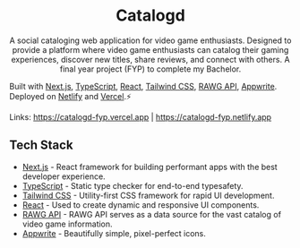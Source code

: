 <h1 align="center">
  Catalogd
</h1>
<p align="center">
A social cataloging web application for video game enthusiasts. Designed to provide a platform where video game enthusiasts can catalog their gaming experiences, discover new titles, share reviews, and connect with others. A final year project (FYP) to complete my Bachelor.

Built with <a href="https://nextjs.org" target="_blank">Next.js</a>, <a href="https://www.typescriptlang.org/" target="_blank">TypeScript</a>, <a href="https://react.dev/" target="_blank">React</a>, <a href="https://tailwindcss.com" target="_blank">Tailwind CSS</a>, <a href="https://rawg.io/apidocs" target="_blank">RAWG API</a>, <a href="https://appwrite.io/docs" target="_blank">Appwrite</a>. Deployed on <a href="https://www.netlify.com/" target="_blank">Netlify</a> and <a href="https://www.vercel.com/" target="_blank">Vercel</a>.⚡

Links: https://catalogd-fyp.vercel.app | https://catalogd-fyp.netlify.app

</p>

## Tech Stack

- [Next.js](https://nextjs.org) - React framework for building performant apps with the best developer experience.
- [TypeScript](https://typescriptlang.org) - Static type checker for end-to-end typesafety.
- [Tailwind CSS](https://tailwindcss.com) - Utility-first CSS framework for rapid UI development.
- [React](https://react.dev/) - Used to create dynamic and responsive UI components.
- [RAWG API](https://rawg.io/apidocs) - RAWG API serves as a data source for the vast catalog of video game information.
- [Appwrite](https://appwrite.io/docs) - Beautifully simple, pixel-perfect icons.
